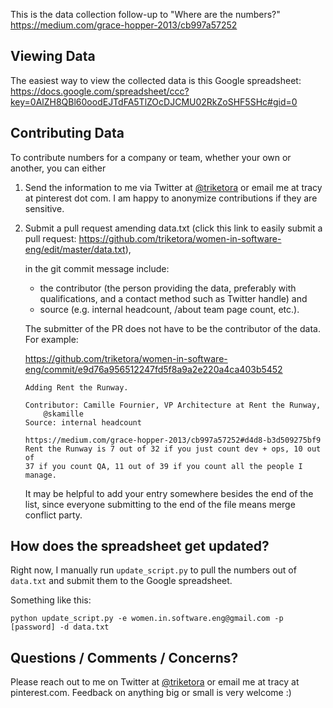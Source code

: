 This is the data collection follow-up to "Where are the numbers?"
https://medium.com/grace-hopper-2013/cb997a57252

Viewing Data
------------
The easiest way to view the collected data is this Google spreadsheet:
https://docs.google.com/spreadsheet/ccc?key=0AlZH8QBl60oodEJTdFA5TlZOcDJCMU02RkZoSHF5SHc#gid=0


Contributing Data
-----------------

To contribute numbers for a company or team, whether your own or
another, you can either

1. Send the information to me via Twitter at <a href="https://twitter.com/triketora">@triketora</a> or email me 
at tracy at pinterest dot com. I am happy to anonymize contributions
if they are sensitive.

2. Submit a pull request amending data.txt (click this link to easily submit a pull request: https://github.com/triketora/women-in-software-eng/edit/master/data.txt), 

    in the git commit message include:
    * the contributor (the person providing the data, preferably with qualifications, and a contact method such as Twitter handle) and 
    * source (e.g. internal headcount, /about team page count, etc.). 

    The submitter of the PR does not have to be the contributor of the data. For example:

    https://github.com/triketora/women-in-software-eng/commit/e9d76a956512247fd5f8a9a2e220a4ca403b5452
    ```
    Adding Rent the	Runway.
    
    Contributor: Camille Fournier, VP Architecture at Rent the Runway,
        @skamille
    Source: internal headcount
    
    https://medium.com/grace-hopper-2013/cb997a57252#d4d8-b3d509275bf9
    Rent the Runway is 7 out of 32 if you just count dev + ops, 10 out of
    37 if you count QA, 11 out of 39 if you count all the people I manage.
    ```

    It may be helpful to add your entry somewhere besides the end of the list, since everyone submitting to the end of the file means merge conflict party.     

How does the spreadsheet get updated?
-------------------------------------

Right now, I manually run `update_script.py` to pull the numbers out 
of `data.txt` and submit them to the Google spreadsheet.

Something like this:

    python update_script.py -e women.in.software.eng@gmail.com -p [password] -d data.txt


Questions / Comments / Concerns?
--------------------------------
Please reach out to me on Twitter at <a href="https://twitter.com/triketora">@triketora</a> or email me at tracy 
at pinterest.com. Feedback on anything big or small is very welcome :) 
